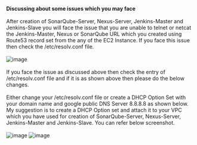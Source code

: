 **Discussing about some issues which you may face**
<br><br/>
After creation of SonarQube-Server, Nexus-Server, Jenkins-Master and Jenkins-Slave you will face the issue that you are unable to telnet or netcat the Jenkins-Master, Nexus or SonarQube URL which you created using Route53 record set from the any of the EC2 Instance. If you face this issue then check the /etc/resolv.conf file. 
<br><br/>
![image](https://github.com/singhritesh85/DevOps-Project-2tier-WebApp-Deployment/assets/56765895/8d193f07-118f-419a-b6e8-d03a9e1e5b7e)
<br><br/>
If you face the issue as discussed above then check the entry of /etc/resolv.conf file and if it is as shown above then please do the below changes.
<br><br/>
Either change your /etc/resolv.conf file or create a DHCP Option Set with your domain name and google public DNS Server 8.8.8.8 as shown below. My suggestion is to create a DHCP Option set and attach it to your VPC which you have used for creation of SonarQube-Server, Nexus-Server, Jenkins-Master and Jenkins-Slave. You can refer below screenshot.
<br><br/>
![image](https://github.com/singhritesh85/DevOps-Project-2tier-WebApp-Deployment/assets/56765895/49f68a4a-260a-4f03-8f6d-45d633f51c21)
![image](https://github.com/singhritesh85/DevOps-Project-2tier-WebApp-Deployment/assets/56765895/7ae45022-e5c2-47d5-b222-37b4ed37ff22)

